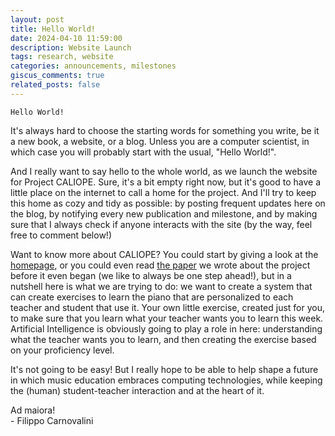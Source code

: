 ```yaml
---
layout: post
title: Hello World!
date: 2024-04-10 11:59:00
description: Website Launch
tags: research, website
categories: announcements, milestones
giscus_comments: true
related_posts: false
---
```


`Hello World!`

It's always hard to choose the starting words for something you write, be it a new book, a website, or a blog. Unless you are a computer scientist, in which case you will probably start with the usual, "Hello World!". 

And I really want to say hello to the whole world, as we launch the website for Project CALIOPE. Sure, it's a bit empty right now, but it's good to have a little place on the internet to call a home for the project. And I'll try to keep this home as cozy and tidy as possible: by posting frequent updates here on the blog, by notifying every new publication and milestone, and by making sure that I always check if anyone interacts with the site (by the way, feel free to comment below!)

Want to know more about CALIOPE? You could start by giving a look at the <a href="/">homepage</a>, or you could even read <a href="https://www.researchgate.net/publication/370238322_Interactive_Generation_of_Musical_Corpora_for_Piano_Education_Opportunities_and_Open_Challenges">the paper</a> we wrote about the project before it even began (we like to always be one step ahead!), but in a nutshell here is what we are trying to do: we want to create a system that can create exercises to learn the piano that are personalized to each teacher and student that use it. Your own little exercise, created just for you, to make sure that you learn what your teacher wants you to learn this week. Artificial Intelligence is obviously going to play a role in here: understanding what the teacher wants you to learn, and then creating the exercise based on your proficiency level.

It's not going to be easy! But I really hope to be able to help shape a future in which music education embraces computing technologies, while keeping the (human) student-teacher interaction and at the heart of it.

Ad maiora! 
<br/><span class="blog-signature">- Filippo Carnovalini</span>
